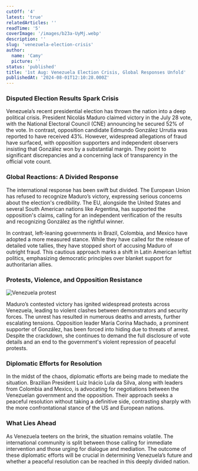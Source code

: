 ```yaml
---
cutOff: '4'
latest: 'true'
relatedArticles: ''
readTime: '5'
coverImage: '/images/b23a-UyMj.webp'
description: ''
slug: 'venezuela-election-crisis'
author:
  name: 'Camy'
  picture: ''
status: 'published'
title: '1st Aug: Venezuela Election Crisis, Global Responses Unfold'
publishedAt: '2024-08-01T12:10:28.000Z'
---
```


### Disputed Election Results Spark Crisis

Venezuela’s recent presidential election has thrown the nation into a deep political crisis. President Nicolás Maduro claimed victory in the July 28 vote, with the National Electoral Council (CNE) announcing he secured 52% of the vote. In contrast, opposition candidate Edmundo González Urrutia was reported to have received 43%. However, widespread allegations of fraud have surfaced, with opposition supporters and independent observers insisting that González won by a substantial margin. They point to significant discrepancies and a concerning lack of transparency in the official vote count.

### **Global Reactions: A Divided Response**

The international response has been swift but divided. The European Union has refused to recognize Maduro’s victory, expressing serious concerns about the election's credibility. The EU, alongside the United States and several South American nations like Argentina, has supported the opposition's claims, calling for an independent verification of the results and recognizing González as the rightful winner.

In contrast, left-leaning governments in Brazil, Colombia, and Mexico have adopted a more measured stance. While they have called for the release of detailed vote tallies, they have stopped short of accusing Maduro of outright fraud. This cautious approach marks a shift in Latin American leftist politics, emphasizing democratic principles over blanket support for authoritarian allies.

### Protests, Violence, and Opposition Resistance

![Venezuela protest](/images/b23a-Q1ND.webp)

Maduro’s contested victory has ignited widespread protests across Venezuela, leading to violent clashes between demonstrators and security forces. The unrest has resulted in numerous deaths and arrests, further escalating tensions. Opposition leader María Corina Machado, a prominent supporter of González, has been forced into hiding due to threats of arrest. Despite the crackdown, she continues to demand the full disclosure of vote details and an end to the government's violent repression of peaceful protests.

### **Diplomatic Efforts for Resolution**

In the midst of the chaos, diplomatic efforts are being made to mediate the situation. Brazilian President Luiz Inácio Lula da Silva, along with leaders from Colombia and Mexico, is advocating for negotiations between the Venezuelan government and the opposition. Their approach seeks a peaceful resolution without taking a definitive side, contrasting sharply with the more confrontational stance of the US and European nations.

### What Lies Ahead

As Venezuela teeters on the brink, the situation remains volatile. The international community is split between those calling for immediate intervention and those urging for dialogue and mediation. The outcome of these diplomatic efforts will be crucial in determining Venezuela’s future and whether a peaceful resolution can be reached in this deeply divided nation.